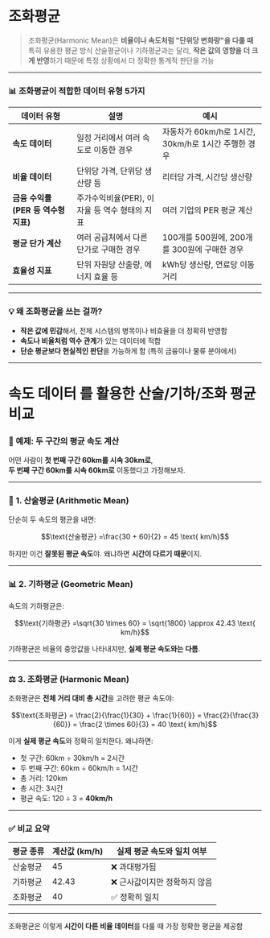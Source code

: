# 조화평균
> 조화평균(Harmonic Mean)은 **비율이나 속도처럼 "단위당 변화량"을 다룰 때** 특히 유용한 평균 방식
> 산술평균이나 기하평균과는 달리, **작은 값의 영향을 더 크게 반영**하기 때문에 특정 상황에서 더 정확한 통계적 판단을 가능
---

### 📊 조화평균이 적합한 데이터 유형 5가지

| 데이터 유형 | 설명 | 예시 |
|-------------|------|------|
| **속도 데이터** | 일정 거리에서 여러 속도로 이동한 경우 | 자동차가 60km/h로 1시간, 30km/h로 1시간 주행한 경우 |
| **비율 데이터** | 단위당 가격, 단위당 생산량 등 | 리터당 가격, 시간당 생산량 |
| **금융 수익률 (PER 등 역수형 지표)** | 주가수익비율(PER), 이자율 등 역수 형태의 지표 | 여러 기업의 PER 평균 계산 |
| **평균 단가 계산** | 여러 공급처에서 다른 단가로 구매한 경우 | 100개를 500원에, 200개를 300원에 구매한 경우 |
| **효율성 지표** | 단위 자원당 산출량, 에너지 효율 등 | kWh당 생산량, 연료당 이동 거리 |

---

### 💡 왜 조화평균을 쓰는 걸까?

- **작은 값에 민감**해서, 전체 시스템의 병목이나 비효율을 더 정확히 반영함
- **속도나 비율처럼 역수 관계**가 있는 데이터에 적합
- **단순 평균보다 현실적인 판단**을 가능하게 함 (특히 금융이나 물류 분야에서)

---

#  속도 데이터 를 활용한 산술/기하/조화 평균 비교

### 🚗 예제: 두 구간의 평균 속도 계산

어떤 사람이 **첫 번째 구간 60km를 시속 30km로**,  
**두 번째 구간 60km를 시속 60km로** 이동했다고 가정해보자.

---

### 📐 1. **산술평균 (Arithmetic Mean)**

단순히 두 속도의 평균을 내면:  
```math
\text{산술평균} =\frac{30 + 60}{2} = 45 \text{ km/h}
```

하지만 이건 **잘못된 평균 속도**야. 왜냐하면 **시간이 다르기 때문**이지.

---

### 📊 2. **기하평균 (Geometric Mean)**

속도의 기하평균은:  
```math
\text{기하평균} =\sqrt{30 \times 60} = \sqrt{1800} \approx 42.43 \text{ km/h}
```
기하평균은 비율의 중앙값을 나타내지만, **실제 평균 속도와는 다름**.

---

### ⚖️ 3. **조화평균 (Harmonic Mean)**

조화평균은 **전체 거리 대비 총 시간**을 고려한 평균 속도야:  
```math
\text{조화평균} = \frac{2}{\frac{1}{30} + \frac{1}{60}} = \frac{2}{\frac{3}{60}} = \frac{2 \times 60}{3} = 40 \text{ km/h}
```
이게 **실제 평균 속도**와 정확히 일치한다. 왜냐하면:

- 첫 구간: 60km ÷ 30km/h = 2시간  
- 두 번째 구간: 60km ÷ 60km/h = 1시간  
- 총 거리: 120km  
- 총 시간: 3시간  
- 평균 속도: 120 ÷ 3 = **40km/h**

---

### ✅ 비교 요약

| 평균 종류 | 계산값 (km/h) | 실제 평균 속도와 일치 여부 |
|-----------|----------------|-----------------------------|
| 산술평균 | 45 | ❌ 과대평가됨 |
| 기하평균 | 42.43 | ❌ 근사값이지만 정확하지 않음 |
| 조화평균 | 40 | ✅ 정확히 일치 |

---

조화평균은 이렇게 **시간이 다른 비율 데이터**를 다룰 때 가장 정확한 평균을 제공함
